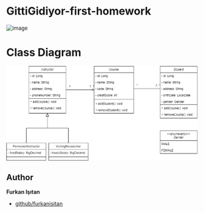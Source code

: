 # GittiGidiyor-first-homework


![image](https://user-images.githubusercontent.com/58683636/128666979-67858095-80ee-4da3-a416-97e387f82ca4.png)

# Class Diagram

![class-diagram](./doc/class_diagram.png)

## Author

**Furkan Işıtan**

* [github/furkanisitan](https://github.com/furkanisitan)
